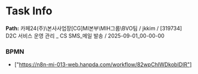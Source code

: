 # Task Info

**Path:** 카페24(주)\본사사업장\[CG]MI본부\MIH그룹\BVO팀 / jkkim / [319734] D2C 서비스 운영 관리 _ CS SMS_메일 발송 / 2025-09-01_00-00-00

### BPMN
- ["https://n8n-mi-013-web.hanpda.com/workflow/82wpChIWDkobIDIR"]

